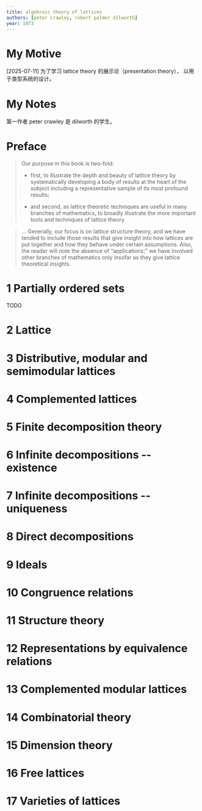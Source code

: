 ```yaml
---
title: algebraic theory of lattices
authors: [peter crawley, robert palmer dilworth]
year: 1973
---
```


# My Motive

[2025-07-11] 为了学习 lattice theory 的展示论（presentation theory），
以用于类型系统的设计。

# My Notes

第一作者 peter crawley 是 dilworth 的学生。

# Preface

> Our purpose in this book is two-fold:
>
> - first, to illustrate the depth and beauty of lattice theory by
>   systematically developing a body of results at the heart of the
>   subject including a representative sample of its most profound
>   results;
>
> - and second, as lattice theoretic techniques are useful in many
>   branches of mathematics, to broadly illustrate the more important
>   tools and techniques of lattice theory.

> ... Generally, our focus is on lattice structure theory, and we have
> tended to include those results that give insight into how lattices
> are put together and how they behave under certain assumptions.
> Also, the reader will note the absence of “applications;" we have
> involved other branches of mathematics only insofar as they give
> lattice theoretical insights.

# 1 Partially ordered sets

TODO

# 2 Lattice
# 3 Distributive, modular and semimodular lattices
# 4 Complemented lattices
# 5 Finite decomposition theory
# 6 Infinite decompositions -- existence
# 7 Infinite decompositions -- uniqueness
# 8 Direct decompositions
# 9 Ideals
# 10 Congruence relations
# 11 Structure theory
# 12 Representations by equivalence relations
# 13 Complemented modular lattices
# 14 Combinatorial theory
# 15 Dimension theory
# 16 Free lattices
# 17 Varieties of lattices

